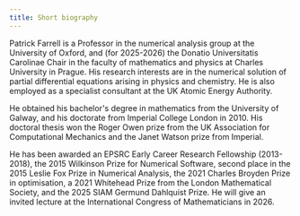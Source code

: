 ```yaml
---
title: Short biography
---
```


Patrick Farrell is a Professor in the numerical analysis group at the University of Oxford, and (for 2025-2026) the Donatio Universitatis Carolinae Chair in the faculty of mathematics and physics at Charles University in Prague. His research interests are in the numerical solution of partial differential equations arising in physics and chemistry. He is also employed as a specialist consultant at the UK Atomic Energy Authority.

He obtained his bachelor's degree in mathematics from the University of Galway, and his doctorate from Imperial College London in 2010. His doctoral thesis won the Roger Owen prize from the UK Association for Computational Mechanics and the Janet Watson prize from Imperial.

He has been awarded an EPSRC Early Career Research Fellowship (2013-2018), the 2015 Wilkinson Prize for Numerical Software, second place in the 2015 Leslie Fox Prize in Numerical Analysis, the 2021 Charles Broyden Prize in optimisation, a 2021 Whitehead Prize from the London Mathematical Society, and the 2025 SIAM Germund Dahlquist Prize. He will give an invited lecture at the International Congress of Mathematicians in 2026.

<!--
He has graduated 12 PhD students. They have gone on to win Marie Skłodowska-Curie, Heilbronn, Dirichlet, Hooke, and INI-Simons fellowships, and permanent positions at Imperial, Charles University, the Basque Center for Applied Mathematics, and the National University of Defense Technology.
-->
